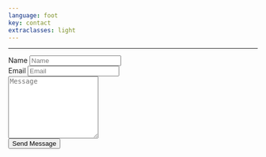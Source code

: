 ```yaml
---
language: foot
key: contact
extraclasses: light
---
```

<hr clas="mt-0"/>
<form method="post" action="https://formspree.io/blivenbabywearing+formspree@gmail.com">
    <div class="row">
        <div class="col-md-6 form-group">
            <label for="namefield">Name</label>
            <input id="namefield" type="text" class="form-control" placeholder="Name" name="name"/>
        </div>
        <div class="col-md-6 form-group">
            <label for="emailfield">Email</label>
            <input id="emailfield" type="text" class="form-control" placeholder="Email" name="email"/>
        </div>
    </div>
    <div class="row">
        <div class="col form-group">
            <textarea class="form-control" name="message" placeholder="Message" rows="8"></textarea>
        </div>
    </div>
    <div class="row">
        <div class="col">
          <button type="submit" class="btn btn-primary mb-2">Send Message</button>
        </div>
    </div>
</form>

